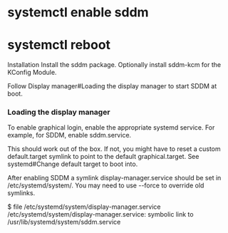 


# systemctl enable sddm
# systemctl reboot


Installation
Install the sddm package. Optionally install sddm-kcm for the KConfig Module.

Follow Display manager#Loading the display manager to start SDDM at boot.


### Loading the display manager

To enable graphical login, enable the appropriate systemd service. For example, for SDDM, enable sddm.service.

This should work out of the box. If not, you might have to reset a custom default.target symlink to point to the default graphical.target. See systemd#Change default target to boot into.

After enabling SDDM a symlink display-manager.service should be set in /etc/systemd/system/. You may need to use --force to override old symlinks.

$ file /etc/systemd/system/display-manager.service
/etc/systemd/system/display-manager.service: symbolic link to /usr/lib/systemd/system/sddm.service

